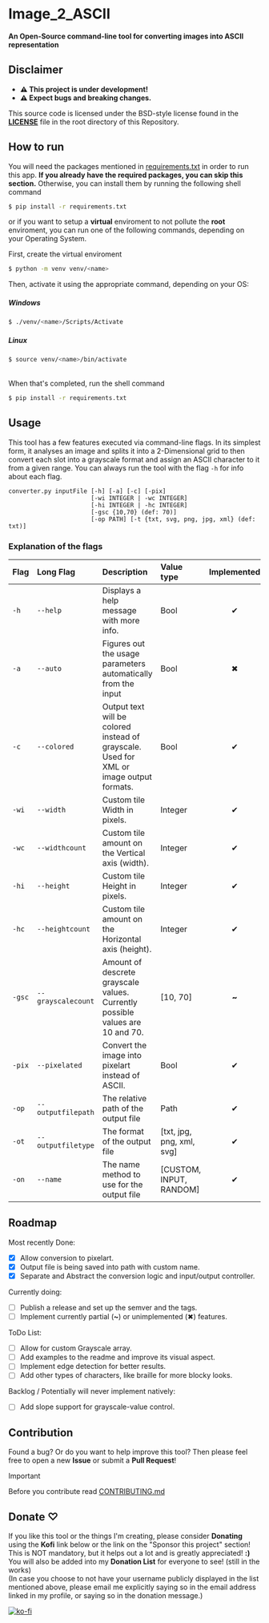 # Image_2_ASCII

**An Open-Source command-line tool for converting images into ASCII representation** 
 
## Disclaimer

- **⚠︎ This project is under development!**
- **⚠︎ Expect bugs and breaking changes.**
  
 This source code is licensed under the BSD-style license found in the **[LICENSE](LICENSE)** file in the root directory of this Repository.

## How to run

You will need the packages mentioned in [requirements.txt](requirements.txt) in order to run this app. **If you already have the required packages, you can skip this section.** Otherwise, you can install them by running the following shell command
```sh
$ pip install -r requirements.txt
```

or if you want to setup a **virtual** enviroment to not pollute the **root** enviroment, you can run one of the following commands, depending on your Operating System.

First, create the virtual enviroment

```sh
$ python -m venv venv/<name>
```
Then, activate it using the appropriate command, depending on your OS:

##### Windows
```sh
$ ./venv/<name>/Scripts/Activate
```

##### Linux
```sh
$ source venv/<name>/bin/activate
```

\
When that's completed, run the shell command
```sh
$ pip install -r requirements.txt
```

## Usage

This tool has a few features executed via command-line flags. In its simplest form, it analyses an image and splits it into a 2-Dimensional grid to then convert each slot into a grayscale format and assign an ASCII character to it from a given range.
You can always run the tool with the flag `-h` for info about each flag.

``` title="Usage command"
converter.py inputFile [-h] [-a] [-c] [-pix]
                       [-wi INTEGER | -wc INTEGER]
                       [-hi INTEGER | -hc INTEGER]
                       [-gsc {10,70} (def: 70)]
                       [-op PATH] [-t {txt, svg, png, jpg, xml} (def: txt)]
```

### Explanation of the flags

| Flag   | Long Flag          | Description                                                                             | Value type                | Implemented |
| :----- | :----------------- | :-------------------------------------------------------------------------------------- | :------------------------ | :---------: |
| `-h`   | `--help`           | Displays a help message with more info.                                                 | Bool                      |      ✔      |
| `-a`   | `--auto`           | Figures out the usage parameters automatically from the input                           | Bool                      |      ✖      |
| `-c`   | `--colored`        | Output text will be colored instead of grayscale. Used for XML or image output formats. | Bool                      |      ✔      |
| `-wi`  | `--width`          | Custom tile Width in pixels.                                                            | Integer                   |      ✔      |
| `-wc`  | `--widthcount`     | Custom tile amount on the Vertical axis (width).                                        | Integer                   |      ✔      |
| `-hi`  | `--height`         | Custom tile Height in pixels.                                                           | Integer                   |      ✔      |
| `-hc`  | `--heightcount`    | Custom tile amount on the Horizontal axis (height).                                     | Integer                   |      ✔      |
| `-gsc` | `--grayscalecount` | Amount of descrete grayscale values. Currently possible values are 10 and 70.           | [10, 70]                  |    **~**    |
| `-pix` | `--pixelated`      | Convert the image into pixelart instead of ASCII.                                       | Bool                      |      ✔      |
| `-op`  | `--outputfilepath` | The relative path of the output file                                                    | Path                      |      ✔      |
| `-ot`  | `--outputfiletype` | The format of the output file                                                           | [txt, jpg, png, xml, svg] |      ✔      |
| `-on`  | `--name`           | The name method to use for the output file                                              | [CUSTOM, INPUT, RANDOM]   |      ✔      |

## Roadmap

Most recently Done:
- [x] Allow conversion to pixelart.
- [x] Output file is being saved into path with custom name.
- [x] Separate and Abstract the conversion logic and input/output controller. 
 
Currently doing:
- [ ] Publish a release and set up the semver and the tags.
- [ ] Implement currently partial (**~**) or unimplemented (✖) features.

ToDo List:
- [ ] Allow for custom Grayscale array.
- [ ] Add examples to the readme and improve its visual aspect.
- [ ] Implement edge detection for better results.
- [ ] Add other types of characters, like braille for more blocky looks.

Backlog / Potentially will never implement natively:
- [ ] Add slope support for grayscale-value control.


## Contribution

Found a bug? Or do you want to help improve this tool? Then please feel free to open a new **Issue** or submit a **Pull Request**!

> [!Important]
> Before you contribute read [CONTRIBUTING.md](CONTRIBUTING.md)

## Donate ♡
If you like this tool or the things I'm creating, please consider **Donating** using the **Kofi** link below or the link on the "Sponsor this project" section! This is NOT mandatory, but it helps out a lot and is greatly appreciated! **:)**\
You will also be added into my **Donation List** for everyone to see! (still in the works)\
(In case you choose to not have your username publicly displayed in the list mentioned above, please email me explicitly saying so in the email address linked in my profile, or saying so in the donation message.)

[![ko-fi](https://ko-fi.com/img/githubbutton_sm.svg)](https://ko-fi.com/R6R7ZBM56)



